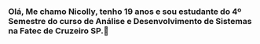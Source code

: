 ### Olá, Me chamo Nicolly, tenho 19 anos e sou estudante do 4º Semestre do curso de Análise e Desenvolvimento de Sistemas na Fatec de Cruzeiro SP.👋

